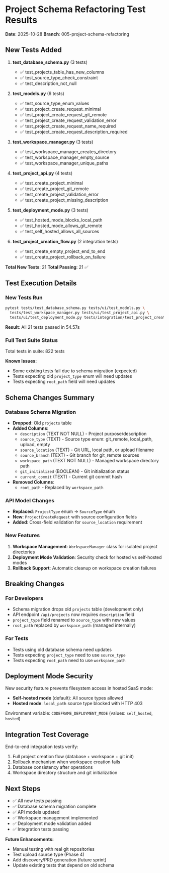 # Project Schema Refactoring Test Results

**Date**: 2025-10-28
**Branch**: 005-project-schema-refactoring

## New Tests Added

1. **test_database_schema.py** (3 tests)
   - ✅ test_projects_table_has_new_columns
   - ✅ test_source_type_check_constraint
   - ✅ test_description_not_null

2. **test_models.py** (6 tests)
   - ✅ test_source_type_enum_values
   - ✅ test_project_create_request_minimal
   - ✅ test_project_create_request_git_remote
   - ✅ test_project_create_request_validation_error
   - ✅ test_project_create_request_name_required
   - ✅ test_project_create_request_description_required

3. **test_workspace_manager.py** (3 tests)
   - ✅ test_workspace_manager_creates_directory
   - ✅ test_workspace_manager_empty_source
   - ✅ test_workspace_manager_unique_paths

4. **test_project_api.py** (4 tests)
   - ✅ test_create_project_minimal
   - ✅ test_create_project_git_remote
   - ✅ test_create_project_validation_error
   - ✅ test_create_project_missing_description

5. **test_deployment_mode.py** (3 tests)
   - ✅ test_hosted_mode_blocks_local_path
   - ✅ test_hosted_mode_allows_git_remote
   - ✅ test_self_hosted_allows_all_sources

6. **test_project_creation_flow.py** (2 integration tests)
   - ✅ test_create_empty_project_end_to_end
   - ✅ test_create_project_rollback_on_failure

**Total New Tests**: 21
**Total Passing**: 21 ✅

## Test Execution Details

### New Tests Run
```bash
pytest tests/test_database_schema.py tests/ui/test_models.py \
  tests/test_workspace_manager.py tests/ui/test_project_api.py \
  tests/ui/test_deployment_mode.py tests/integration/test_project_creation_flow.py -v
```

**Result**: All 21 tests passed in 54.57s

### Full Test Suite Status
Total tests in suite: 822 tests

**Known Issues:**
- Some existing tests fail due to schema migration (expected)
- Tests expecting old `project_type` enum will need updates
- Tests expecting `root_path` field will need updates

## Schema Changes Summary

### Database Schema Migration
- **Dropped**: Old `projects` table
- **Added Columns**:
  - `description` (TEXT NOT NULL) - Project purpose/description
  - `source_type` (TEXT) - Source type enum: git_remote, local_path, upload, empty
  - `source_location` (TEXT) - Git URL, local path, or upload filename
  - `source_branch` (TEXT) - Git branch for git_remote sources
  - `workspace_path` (TEXT NOT NULL) - Managed workspace directory path
  - `git_initialized` (BOOLEAN) - Git initialization status
  - `current_commit` (TEXT) - Current git commit hash
- **Removed Columns**:
  - `root_path` - Replaced by `workspace_path`

### API Model Changes
- **Replaced**: `ProjectType` enum → `SourceType` enum
- **New**: `ProjectCreateRequest` with source configuration fields
- **Added**: Cross-field validation for `source_location` requirement

### New Features
1. **Workspace Management**: `WorkspaceManager` class for isolated project directories
2. **Deployment Mode Validation**: Security check for hosted vs self-hosted modes
3. **Rollback Support**: Automatic cleanup on workspace creation failures

## Breaking Changes

### For Developers
- Schema migration drops old `projects` table (development only)
- API endpoint `/api/projects` now requires `description` field
- `project_type` field renamed to `source_type` with new values
- `root_path` replaced by `workspace_path` (managed internally)

### For Tests
- Tests using old database schema need updates
- Tests expecting `project_type` need to use `source_type`
- Tests expecting `root_path` need to use `workspace_path`

## Deployment Mode Security

New security feature prevents filesystem access in hosted SaaS mode:

- **Self-hosted mode** (default): All source types allowed
- **Hosted mode**: `local_path` source type blocked with HTTP 403

Environment variable: `CODEFRAME_DEPLOYMENT_MODE` (values: `self_hosted`, `hosted`)

## Integration Test Coverage

End-to-end integration tests verify:
1. Full project creation flow (database + workspace + git init)
2. Rollback mechanism when workspace creation fails
3. Database consistency after operations
4. Workspace directory structure and git initialization

## Next Steps

- ✅ All new tests passing
- ✅ Database schema migration complete
- ✅ API models updated
- ✅ Workspace management implemented
- ✅ Deployment mode validation added
- ✅ Integration tests passing

**Future Enhancements:**
- Manual testing with real git repositories
- Test upload source type (Phase 4)
- Add discovery/PRD generation (future sprint)
- Update existing tests that depend on old schema
